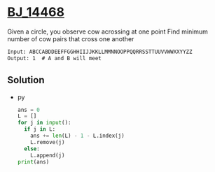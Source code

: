 # [BJ_14468](https://acmicpc.net/problem/14468)

Given a circle, you observe cow acrossing at one point
Find minimum number of cow pairs that cross one another

```txt
Input: ABCCABDDEEFFGGHHIIJJKKLLMMNNOOPPQQRRSSTTUUVVWWXXYYZZ
Output: 1  # A and B will meet
```

## Solution

* py

  ```py
  ans = 0
  L = []
  for j in input():
    if j in L:
      ans += len(L) - 1 - L.index(j)
      L.remove(j)
    else:
      L.append(j)
  print(ans)
  ```
